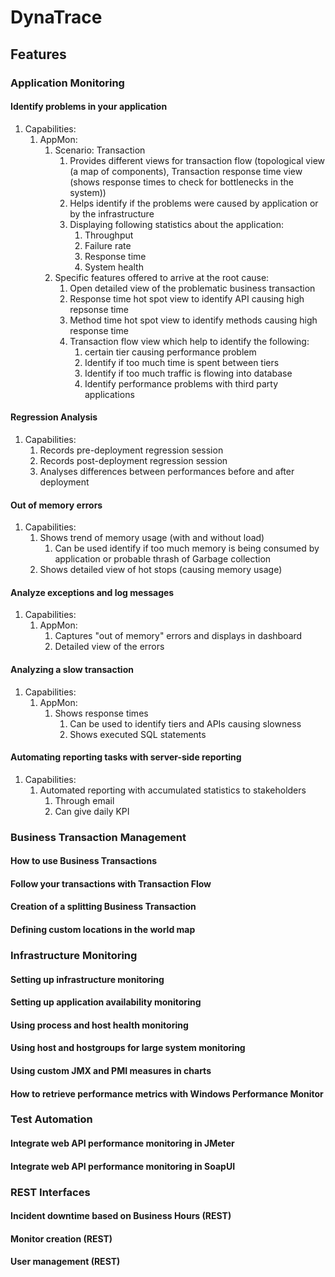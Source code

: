 # DynaTrace #
## Features ##
### Application Monitoring ###
#### Identify problems in your application ####
1. Capabilities:
	1. AppMon:
		1. Scenario: Transaction
			1. Provides different views for transaction flow (topological view (a map of components), Transaction response time view (shows response times to check for bottlenecks in the system))
			2. Helps identify if the problems were caused by application or by the infrastructure
			3. Displaying following statistics about the application:
				1. Throughput
				2. Failure rate
				3. Response time
				4. System health
		2. Specific features offered to arrive at the root cause:
			1. Open detailed view of the problematic business transaction
			2. Response time hot spot view to identify API causing high repsonse time
			3. Method time hot spot view to identify methods causing high response time
			4. Transaction flow view which help to identify the following:
				1. certain tier causing performance problem
				2. Identify if too much time is spent between tiers
				3. Identify if too much traffic is flowing into database
				4. Identify performance problems with third party applications

#### Regression Analysis ####
1. Capabilities:
	1. Records pre-deployment regression session
	2. Records post-deployment regression session
	3. Analyses differences between performances before and after deployment

#### Out of memory errors ####
1. Capabilities:
	1. Shows trend of memory usage (with and without load)
		1. Can be used identify if too much memory is being consumed by application or probable thrash of Garbage collection
	2. Shows detailed view of hot stops (causing memory usage)

#### Analyze exceptions and log messages ####
1. Capabilities:
	1. AppMon:
		1. Captures "out of memory" errors and displays in dashboard
		2. Detailed view of the errors

#### Analyzing a slow transaction ####
1. Capabilities:
	1. AppMon:
		1. Shows response times
			1. Can be used to identify tiers and APIs causing slowness
			2. Shows executed SQL statements

#### Automating reporting tasks with server-side reporting ####
1. Capabilities:
	1. Automated reporting with accumulated statistics to stakeholders
		1. Through email
		2. Can give daily KPI

### Business Transaction Management ###
#### How to use Business Transactions ####
#### Follow your transactions with Transaction Flow ####
#### Creation of a splitting Business Transaction ####
#### Defining custom locations in the world map ####

### Infrastructure Monitoring ###
#### Setting up infrastructure monitoring ####
#### Setting up application availability monitoring ####
#### Using process and host health monitoring ####
#### Using host and hostgroups for large system monitoring ####
#### Using custom JMX and PMI measures in charts ####
#### How to retrieve performance metrics with Windows Performance Monitor ####

### Test Automation ###
#### Integrate web API performance monitoring in JMeter ####
#### Integrate web API performance monitoring in SoapUI ####

### REST Interfaces ###
#### Incident downtime based on Business Hours (REST) ####
#### Monitor creation (REST) ####
#### User management (REST) ####
